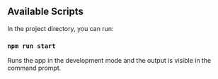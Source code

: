 ## Available Scripts

In the project directory, you can run:

### `npm run start`

Runs the app in the development mode and the output is visible in the command prompt.

